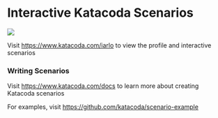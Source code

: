 # Interactive Katacoda Scenarios

[![](http://shields.katacoda.com/katacoda/iarlo/count.svg)](https://www.katacoda.com/iarlo "Get your profile on Katacoda.com")

Visit https://www.katacoda.com/iarlo to view the profile and interactive scenarios

### Writing Scenarios
Visit https://www.katacoda.com/docs to learn more about creating Katacoda scenarios

For examples, visit https://github.com/katacoda/scenario-example

